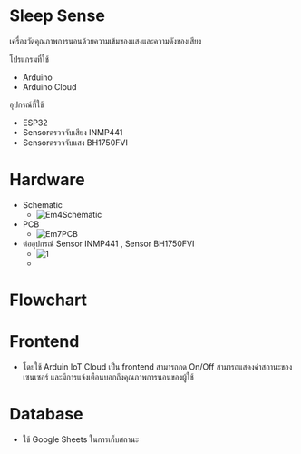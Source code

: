 # Sleep Sense
เครื่องวัดคุณภาพการนอนด้วยความเข้มของแสงและความดังของเสียง

โปรแกรมที่ใช้
* Arduino
* Arduino Cloud

อุปกรณ์ที่ใช้
* ESP32
* Sensorตรวจจับเสียง INMP441
* Sensorตรวจจับแสง BH1750FVI

# Hardware
* Schematic
   * ![Em4Schematic](https://github.com/user-attachments/assets/590975db-cd00-4a90-b84b-9a49242a8344)
* PCB
  * ![Em7PCB](https://github.com/user-attachments/assets/f6cdcc0d-ff59-4122-9457-f0cb2344c158)
* ต่ออุปกรณ์ Sensor INMP441 , Sensor BH1750FVI
  * ![1](https://github.com/user-attachments/assets/dc17ac6a-ec77-44ae-bbe1-cab2ed0459e4)
  * 

# Flowchart



# Frontend
* โดยใช้ Arduin IoT Cloud เป็น frontend สามารถกด On/Off สามารถแสดงค่าสถานะของเซนเซอร์ และมีการแจ้งเตือนบอกถึงคุณภาพการนอนของผู้ใช้


# Database
* ใช้ Google Sheets ในการเก็บสถานะ
